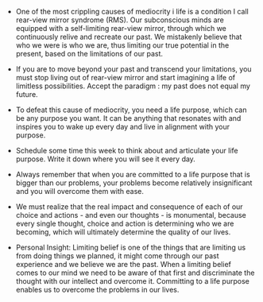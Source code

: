 - One of the most crippling causes of mediocrity i life is a condition I call rear-view mirror syndrome (RMS). Our subconscious minds are equipped with a self-limiting rear-view mirror, through which we continuously relive and recreate our past. We mistakenly believe that who we were is who we are, thus limiting our true potential in the present, based on the limitations of our past.

- If you are to move beyond your past and transcend your limitations, you must stop living out of rear-view mirror and start imagining a life of limitless possibilities. Accept the paradigm : my past does not equal my future.

- To defeat this cause of mediocrity, you need a life purpose, which can be any purpose you want. It can be anything that resonates with and inspires you to wake up every day and live in alignment with your purpose.

- Schedule some time this week to think about and articulate your life purpose. Write it down where you will see it every day.

- Always remember that when you are committed to a life purpose that is bigger than our problems, your problems become relatively insignificant and you will overcome them with ease.

-  We must realize that the real impact and consequence of each of our choice and actions - and even our thoughts - is monumental, because every single thought, choice and action is determining who we are becoming, which will ultimately determine the quality of our lives.

- Personal Insight: Limiting belief is one of the things that are limiting us from doing things we planned, it might come through our past experience and we believe we are the past. When a limiting belief comes to our mind we need to be aware of that first and discriminate the thought with our intellect and overcome it. Committing to a life purpose enables us to overcome the problems in our lives.